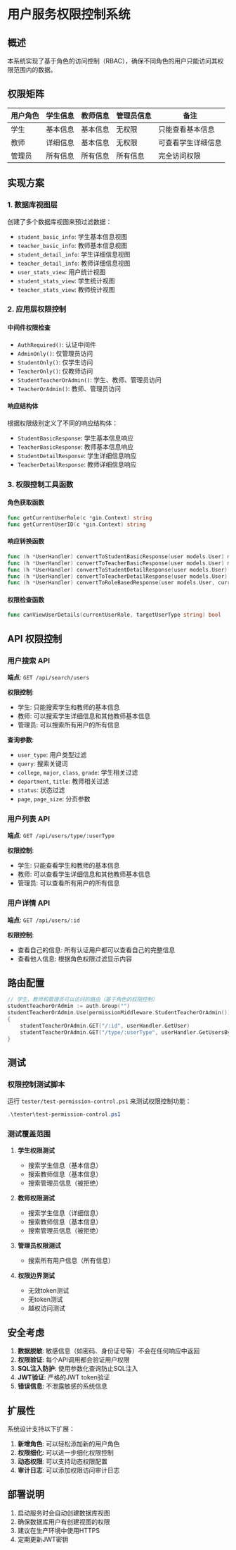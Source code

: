 # 用户服务权限控制系统

## 概述

本系统实现了基于角色的访问控制（RBAC），确保不同角色的用户只能访问其权限范围内的数据。

## 权限矩阵

| 用户角色 | 学生信息 | 教师信息 | 管理员信息 | 备注 |
|---------|---------|---------|-----------|------|
| 学生 | 基本信息 | 基本信息 | 无权限 | 只能查看基本信息 |
| 教师 | 详细信息 | 基本信息 | 无权限 | 可查看学生详细信息 |
| 管理员 | 所有信息 | 所有信息 | 所有信息 | 完全访问权限 |

## 实现方案

### 1. 数据库视图层

创建了多个数据库视图来预过滤数据：

- `student_basic_info`: 学生基本信息视图
- `teacher_basic_info`: 教师基本信息视图  
- `student_detail_info`: 学生详细信息视图
- `teacher_detail_info`: 教师详细信息视图
- `user_stats_view`: 用户统计视图
- `student_stats_view`: 学生统计视图
- `teacher_stats_view`: 教师统计视图

### 2. 应用层权限控制

#### 中间件权限检查

- `AuthRequired()`: 认证中间件
- `AdminOnly()`: 仅管理员访问
- `StudentOnly()`: 仅学生访问
- `TeacherOnly()`: 仅教师访问
- `StudentTeacherOrAdmin()`: 学生、教师、管理员访问
- `TeacherOrAdmin()`: 教师、管理员访问

#### 响应结构体

根据权限级别定义了不同的响应结构体：

- `StudentBasicResponse`: 学生基本信息响应
- `TeacherBasicResponse`: 教师基本信息响应
- `StudentDetailResponse`: 学生详细信息响应
- `TeacherDetailResponse`: 教师详细信息响应

### 3. 权限控制工具函数

#### 角色获取函数

```go
func getCurrentUserRole(c *gin.Context) string
func getCurrentUserID(c *gin.Context) string
```

#### 响应转换函数

```go
func (h *UserHandler) convertToStudentBasicResponse(user models.User) models.StudentBasicResponse
func (h *UserHandler) convertToTeacherBasicResponse(user models.User) models.TeacherBasicResponse
func (h *UserHandler) convertToStudentDetailResponse(user models.User) models.StudentDetailResponse
func (h *UserHandler) convertToTeacherDetailResponse(user models.User) models.TeacherDetailResponse
func (h *UserHandler) convertToRoleBasedResponse(user models.User, currentUserRole string) interface{}
```

#### 权限检查函数

```go
func canViewUserDetails(currentUserRole, targetUserType string) bool
```

## API 权限控制

### 用户搜索 API

**端点**: `GET /api/search/users`

**权限控制**:
- 学生: 只能搜索学生和教师的基本信息
- 教师: 可以搜索学生详细信息和其他教师基本信息
- 管理员: 可以搜索所有用户的所有信息

**查询参数**:
- `user_type`: 用户类型过滤
- `query`: 搜索关键词
- `college`, `major`, `class`, `grade`: 学生相关过滤
- `department`, `title`: 教师相关过滤
- `status`: 状态过滤
- `page`, `page_size`: 分页参数

### 用户列表 API

**端点**: `GET /api/users/type/:userType`

**权限控制**:
- 学生: 只能查看学生和教师的基本信息
- 教师: 可以查看学生详细信息和其他教师基本信息
- 管理员: 可以查看所有用户的所有信息

### 用户详情 API

**端点**: `GET /api/users/:id`

**权限控制**:
- 查看自己的信息: 所有认证用户都可以查看自己的完整信息
- 查看他人信息: 根据角色权限过滤显示内容

## 路由配置

```go
// 学生、教师和管理员可以访问的路由（基于角色的权限控制）
studentTeacherOrAdmin := auth.Group("")
studentTeacherOrAdmin.Use(permissionMiddleware.StudentTeacherOrAdmin())
{
    studentTeacherOrAdmin.GET("/:id", userHandler.GetUser)                   // 获取指定用户信息（基于角色过滤）
    studentTeacherOrAdmin.GET("/type/:userType", userHandler.GetUsersByType) // 根据用户类型获取用户（基于角色过滤）
}
```

## 测试

### 权限控制测试脚本

运行 `tester/test-permission-control.ps1` 来测试权限控制功能：

```powershell
.\tester\test-permission-control.ps1
```

### 测试覆盖范围

1. **学生权限测试**
   - 搜索学生信息（基本信息）
   - 搜索教师信息（基本信息）
   - 搜索管理员信息（被拒绝）

2. **教师权限测试**
   - 搜索学生信息（详细信息）
   - 搜索教师信息（基本信息）
   - 搜索管理员信息（被拒绝）

3. **管理员权限测试**
   - 搜索所有用户信息（所有信息）

4. **权限边界测试**
   - 无效token测试
   - 无token测试
   - 越权访问测试

## 安全考虑

1. **数据脱敏**: 敏感信息（如密码、身份证号等）不会在任何响应中返回
2. **权限验证**: 每个API调用都会验证用户权限
3. **SQL注入防护**: 使用参数化查询防止SQL注入
4. **JWT验证**: 严格的JWT token验证
5. **错误信息**: 不泄露敏感的系统信息

## 扩展性

系统设计支持以下扩展：

1. **新增角色**: 可以轻松添加新的用户角色
2. **权限细化**: 可以进一步细化权限控制
3. **动态权限**: 可以支持动态权限配置
4. **审计日志**: 可以添加权限访问审计日志

## 部署说明

1. 启动服务时会自动创建数据库视图
2. 确保数据库用户有创建视图的权限
3. 建议在生产环境中使用HTTPS
4. 定期更新JWT密钥 
